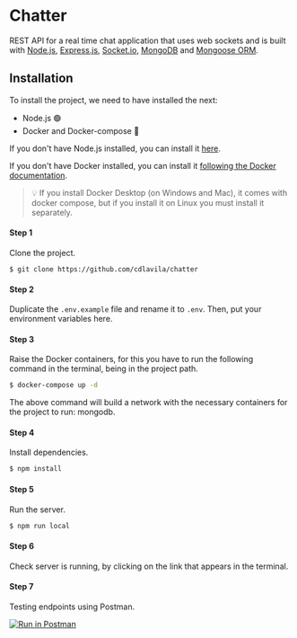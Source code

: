 # Chatter
REST API for a real time chat application that uses web sockets and is built with [Node.js](https://nodejs.org/es/), [Express.js](https://expressjs.com/es/), [Socket.io](https://socket.io/), [MongoDB](https://www.mongodb.com/es) and [Mongoose ORM](https://mongoosejs.com/).

## Installation
To install the project, we need to have installed the next:
- Node.js 🟢
- Docker and Docker-compose 🐋

If you don't have Node.js installed, you can install it [here](https://nodejs.org/es/).

If you don't have Docker installed, you can install it [following the Docker documentation](https://docs.docker.com/engine/install/).

<blockquote>
<span>
💡
</span>
<span>
If you install Docker Desktop (on Windows and Mac), it comes with docker compose, but if you install it on Linux you must install it separately.
</span>
</blockquote>


#### Step 1
Clone the project.
```
$ git clone https://github.com/cdlavila/chatter
```

#### Step 2
Duplicate the `.env.example` file and rename it to `.env`. Then, put your environment variables here.

#### Step 3
Raise the Docker containers, for this you have to run the following command in the terminal, being in the project path.
```bash
$ docker-compose up -d
```
The above command will build a network with the necessary containers for the project to run: mongodb.

#### Step 4
Install dependencies.
```bash
$ npm install
```

#### Step 5
Run the server.

```bash
$ npm run local
```

#### Step 6
Check server is running, by clicking on the link that appears in the terminal.

#### Step 7
Testing endpoints using Postman.

[![Run in Postman](https://run.pstmn.io/button.svg)](https://documenter.getpostman.com/view/14110882/2s8YmSrL3S)
